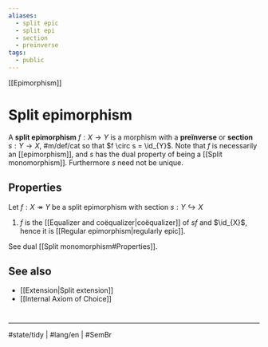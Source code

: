 ```yaml
---
aliases:
  - split epic
  - split epi
  - section
  - preïnverse
tags:
  - public
---
```

[[Epimorphism]]
# Split epimorphism

A **split epimorphism** $f : X \to Y$ is a morphism with a **preïnverse** or **section** $s :  Y \to X$, #m/def/cat 
so that $f \circ s = \id_{Y}$.
Note that $f$ is necessarily an [[epimorphism]], and $s$ has the dual property of being a [[Split monomorphism]].
Furthermore $s$ need not be unique.

## Properties

Let $f : X \twoheadrightarrow Y$ be a split epimorphism with section $s : Y \hookrightarrow X$

1. $f$ is the [[Equalizer and coëqualizer|coëqualizer]] of $s f$ and $\id_{X}$, hence it is [[Regular epimorphism|regularly epic]].

See dual [[Split monomorphism#Properties]].

## See also

- [[Extension|Split extension]]
- [[Internal Axiom of Choice]]

#
---
#state/tidy | #lang/en | #SemBr
